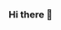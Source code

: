 ### Hi there 👋

<!--
**vijame/vijame** is a ✨ _special_ ✨ repository because its `README.md` (this file) appears on your GitHub profile.

Here are some ideas to get you started:

- 🔭 I’m currently working on a project describing flow of a CI/CD pipeline.
- 🌱 I’m currently learning Kubernetes for Application Developers.
- 👯 I’m looking to collaborate on Kubernetes open source projects.
- 🤔 I’m looking for help with ...
- 💬 Ask me about kubernetes.
- 📫 How to reach me: Can reach me by my email Id vj61092@gmail.com
- 😄 Pronouns: VJ
- ⚡ Fun fact: ...
-->
